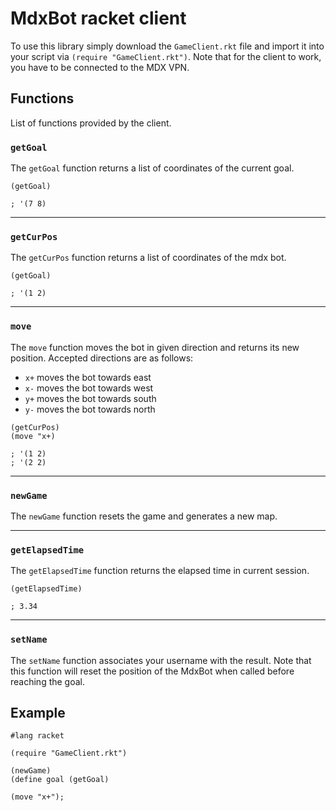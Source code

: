 # MdxBot racket client

To use this library simply download the `GameClient.rkt` file and import it into your script via `(require "GameClient.rkt")`. Note that for the client to work, you have to be connected to the MDX VPN.

## Functions

List of functions provided by the client.

### `getGoal`

The `getGoal` function returns a list of coordinates of the current goal.

```racket
(getGoal)

; '(7 8)
```

---

### `getCurPos`

The `getCurPos` function returns a list of coordinates of the mdx bot.
  
```racket
(getGoal)

; '(1 2)
```

---

### `move`

The `move` function moves the bot in given direction and returns its new position. Accepted directions are as follows:
- `x+` moves the bot towards east
- `x-` moves the bot towards west
- `y+` moves the bot towards south
- `y-` moves the bot towards north
  
```racket
(getCurPos)
(move "x+)

; '(1 2)
; '(2 2)
```

---

### `newGame`

The `newGame` function resets the game and generates a new map.

---

### `getElapsedTime`

The `getElapsedTime` function returns the elapsed time in current session.
 
```racket
(getElapsedTime)

; 3.34
```

---

### `setName`

The `setName` function associates your username with the result. Note that this function will reset the position of the MdxBot when called before reaching the goal.

## Example

```racket
#lang racket

(require "GameClient.rkt")

(newGame)
(define goal (getGoal)

(move "x+");
```

